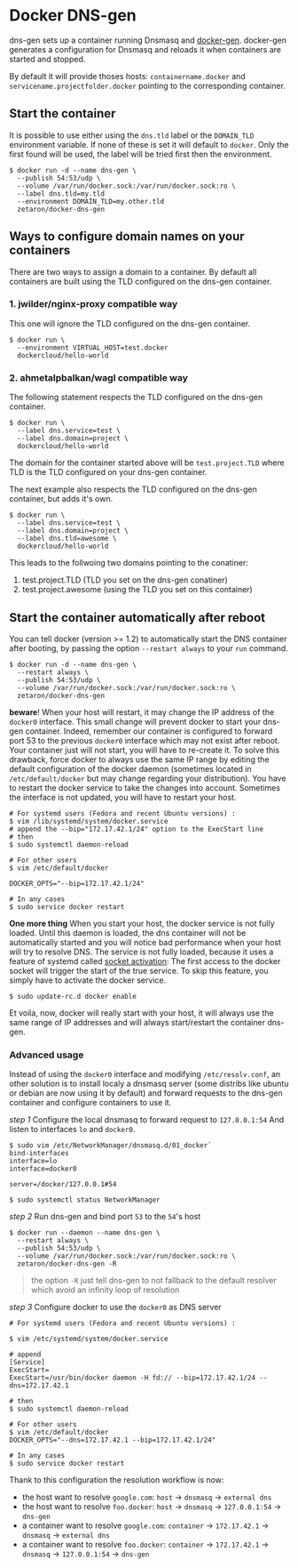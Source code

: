 # Docker DNS-gen

dns-gen sets up a container running Dnsmasq and [docker-gen].
docker-gen generates a configuration for Dnsmasq and reloads it when containers are
started and stopped.

By default it will provide thoses hosts: `containername.docker` and `servicename.projectfolder.docker`
pointing to the corresponding container.

## Start the container

It is possible to use either using the `dns.tld` label or the `DOMAIN_TLD` environment variable.
If none of these is set it will default to `docker`.
Only the first found will be used, the label will be tried first then the environment.

    $ docker run -d --name dns-gen \
      --publish 54:53/udp \
      --volume /var/run/docker.sock:/var/run/docker.sock:ro \
      --label dns.tld=my.tld
      --environment DOMAIN_TLD=my.other.tld
      zetaron/docker-dns-gen

## Ways to configure domain names on your containers

There are two ways to assign a domain to a container.
By default all containers are built using the TLD configured on the dns-gen container.

### 1. jwilder/nginx-proxy compatible way

This one will ignore the TLD configured on the dns-gen container.

    $ docker run \
      --environment VIRTUAL_HOST=test.docker
      dockercloud/hello-world

### 2. ahmetalpbalkan/wagl compatible way

The following statement respects the TLD configured on the dns-gen container.

    $ docker run \
      --label dns.service=test \
      --label dns.domain=project \
      dockercloud/hello-world

The domain for the container started above will be `test.project.TLD` where TLD is the TLD configured on your dns-gen container.


The next example also respects the TLD configured on the dns-gen container, but adds it's own.

    $ docker run \
      --label dns.service=test \
      --label dns.domain=project \
      --label dns.tld=awesome \
      dockercloud/hello-world

This leads to the follwoing two domains pointing to the conatiner:
1. test.project.TLD (TLD you set on the dns-gen conatiner)
2. test.project.awesome (using the TLD you set on this container)

## Start the container automatically after reboot

You can tell docker (version >= 1.2) to automatically start the DNS container
after booting, by passing the option `--restart always` to your `run` command.

    $ docker run -d --name dns-gen \
      --restart always \
      --publish 54:53/udp \
      --volume /var/run/docker.sock:/var/run/docker.sock:ro \
      zetaron/docker-dns-gen

**beware**! When your host will restart, it may change the IP address of
the `docker0` interface.
This small change will prevent docker to start your dns-gen container.  Indeed,
remember our container is configured to forward port 53 to the previous
`docker0` interface which may not exist after reboot.  Your container just will
not start, you will have to re-create it. To solve this drawback, force docker
to always use the same IP range by editing the default configuration of the docker
daemon (sometimes located in `/etc/default/docker` but may change regarding
your distribution). You have to restart the docker service to take the changes
into account. Sometimes the interface is not updated, you will have to restart
your host.

    # For systemd users (Fedora and recent Ubuntu versions) :
    $ vim /lib/systemd/system/docker.service
    # append the --bip="172.17.42.1/24" option to the ExecStart line
    # then
    $ sudo systemctl daemon-reload

    # For other users
    $ vim /etc/default/docker

    DOCKER_OPTS="--bip=172.17.42.1/24"

    # In any cases
    $ sudo service docker restart

**One more thing** When you start your host, the docker service is not fully
loaded.
Until this daemon is loaded, the dns container will not be automatically started
and you will notice bad performance when your host will try to resolve DNS.
The service is not fully loaded, because it uses a feature of systemd called
[socket activation]: The first access to the docker socket will trigger the
start of the true service.
To skip this feature, you simply have to activate the docker service.

    $ sudo update-rc.d docker enable

Et voila, now, docker will really start with your host, it will always
use the same range of IP addresses and will always start/restart the container
dns-gen.

### Advanced usage

Instead of using the `docker0` interface and modifying `/etc/resolv.conf`,
an other solution is to install localy a dnsmasq server (some distribs like
ubuntu or debian are now using it by default) and forward requests to the
dns-gen container and configure containers to use it.

*step 1* Configure the local dnsmasq to forward request to `127.0.0.1:54`
And listen to interfaces `lo` and `docker0`.

    $ sudo vim /etc/NetworkManager/dnsmasq.d/01_docker`
    bind-interfaces
    interface=lo
    interface=docker0

    server=/docker/127.0.0.1#54

    $ sudo systemctl status NetworkManager

*step 2* Run dns-gen and bind port `53` to the `54`'s host

    $ docker run --daemon --name dns-gen \
      --restart always \
      --publish 54:53/udp \
      --volume /var/run/docker.sock:/var/run/docker.sock:ro \
      zetaron/docker-dns-gen -R

> the option `-R` just tell dns-gen to not fallback to the default resolver
> which avoid an infinity loop of resolution


*step 3* Configure docker to use the `docker0` as DNS server

    # For systemd users (Fedora and recent Ubuntu versions) :
    
    $ vim /etc/systemd/system/docker.service
    
    # append
    [Service]
    ExecStart=
    ExecStart=/usr/bin/docker daemon -H fd:// --bip=172.17.42.1/24 --dns=172.17.42.1
    
    # then
    $ sudo systemctl daemon-reload

    # For other users
    $ vim /etc/default/docker
    DOCKER_OPTS="--dns=172.17.42.1 --bip=172.17.42.1/24"

    # In any cases
    $ sudo service docker restart

Thank to this configuration the resolution workflow is now:

 * the host want to resolve `google.com`: `host` -> `dnsmasq` -> `external dns`
 * the host want to resolve `foo.docker`: `host` -> `dnsmasq` -> `127.0.0.1:54` -> `dns-gen`
 * a container want to resolve `google.com`: `container` -> `172.17.42.1` -> `dnsmasq` -> `external dns`
 * a container want to resolve `foo.docker`: `container` -> `172.17.42.1` -> `dnsmasq` -> `127.0.0.1:54` -> `dns-gen`


  [docker-gen]: https://github.com/jwilder/docker-gen
  [socket activation]: http://0pointer.de/blog/projects/socket-activation.html
